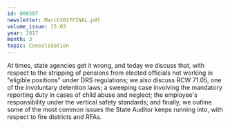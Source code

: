 ```yaml
---
id: 000307
newsletter: March2017FINAL.pdf
volume_issue: 15-03
year: 2017
month: 3
topic: Consolidation
---
```


At times, state agencies get it wrong, and today we discuss that, with respect to the stripping of pensions from elected officials not working in  "eligible positions" under DRS regulations; we also discuss RCW 71.05, one of the involuntary detention laws; a sweeping case involving the mandatory reporting duty in cases of child abuse and neglect; the employee's responsibility under the vertical safety standards; and finally, we outline some of the most common issues the State Auditor keeps running into, with respect to fire districts and RFAs.